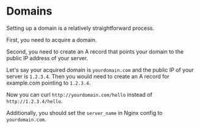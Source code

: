 # Domains

Setting up a domain is a relatively straightforward process.

First, you need to acquire a domain.

Second, you need to create an A record that points your domain to the public IP address of your server.

Let's say your acquired domain is `yourdomain.com` and the public IP of your server is `1.2.3.4`.
Then you would need to create an A record for example.com pointing to `1.2.3.4`.

Now you can curl `http://yourdomain.com/hello` instead of `http://1.2.3.4/hello`.

Additionally, you should set the `server_name` in Nginx config to `yourdomain.com`.

